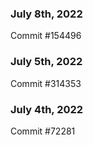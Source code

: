 ### July 8th, 2022

Commit #154496

### July 5th, 2022

Commit #314353


### July 4th, 2022

Commit #72281
